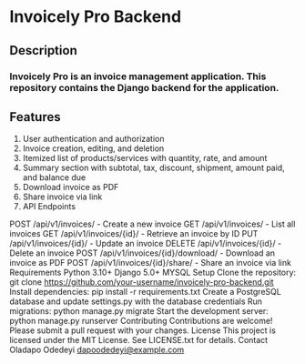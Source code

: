 # Invoicely Pro Backend
## Description
### Invoicely Pro is an invoice management application. This repository contains the Django backend for the application.
## Features

1. User authentication and authorization
2. Invoice creation, editing, and deletion
3. Itemized list of products/services with quantity, rate, and amount
4. Summary section with subtotal, tax, discount, shipment, amount paid, and balance due
5. Download invoice as PDF
6. Share invoice via link
7. API Endpoints

POST /api/v1/invoices/ - Create a new invoice
GET /api/v1/invoices/ - List all invoices
GET /api/v1/invoices/{id}/ - Retrieve an invoice by ID
PUT /api/v1/invoices/{id}/ - Update an invoice
DELETE /api/v1/invoices/{id}/ - Delete an invoice
POST /api/v1/invoices/{id}/download/ - Download an invoice as PDF
POST /api/v1/invoices/{id}/share/ - Share an invoice via link
Requirements
Python 3.10+
Django 5.0+
MYSQL
Setup
Clone the repository: git clone https://github.com/your-username/invoicely-pro-backend.git
Install dependencies: pip install -r requirements.txt
Create a PostgreSQL database and update settings.py with the database credentials
Run migrations: python manage.py migrate
Start the development server: python manage.py runserver
Contributing
Contributions are welcome! Please submit a pull request with your changes.
License
This project is licensed under the MIT License. See LICENSE.txt for details.
Contact
Oladapo Odedeyi dapoodedeyi@example.com
